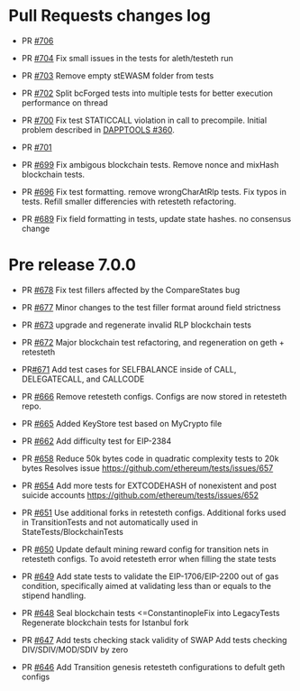 # Pull Requests changes log

- PR [#706](https://github.com/ethereum/tests/pull/706)
- PR [#704](https://github.com/ethereum/tests/pull/704)
Fix small issues in the tests for aleth/testeth run

- PR [#703](https://github.com/ethereum/tests/pull/703)
Remove empty stEWASM folder from tests

- PR [#702](https://github.com/ethereum/tests/pull/702)
Split bcForged tests into multiple tests for better execution performance on thread

- PR [#700](https://github.com/ethereum/tests/pull/700)
Fix test STATICCALL violation in call to precompile.
Initial problem described in [DAPPTOOLS #360](https://github.com/dapphub/dapptools/pull/360).

- PR [#701](https://github.com/ethereum/tests/pull/701)
- PR [#699](https://github.com/ethereum/tests/pull/699)
Fix ambigous blockchain tests. Remove nonce and mixHash blockchain tests.

- PR [#696](https://github.com/ethereum/tests/pull/696)
Fix test formatting. remove wrongCharAtRlp tests. Fix typos in tests.
Refill smaller differencies with retesteth refactoring.

- PR [#689](https://github.com/ethereum/tests/pull/689)
Fix field formatting in tests, update state hashes. no consensus change


# Pre release 7.0.0

- PR [#678](https://github.com/ethereum/tests/pull/678)
Fix test fillers affected by the CompareStates bug

- PR [#677](https://github.com/ethereum/tests/pull/677)
Minor changes to the test filler format around field strictness

- PR [#673](https://github.com/ethereum/tests/pull/673)
upgrade and regenerate invalid RLP blockchain tests

- PR [#672](https://github.com/ethereum/tests/pull/672)
Major blockchain test refactoring, and regeneration on geth + retesteth

- PR[#671](https://github.com/ethereum/tests/pull/671)
Add test cases for SELFBALANCE inside of CALL, DELEGATECALL, and CALLCODE

- PR [#666](https://github.com/ethereum/tests/pull/666)
Remove retesteth configs. Configs are now stored in retesteth repo.

- PR [#665](https://github.com/ethereum/tests/pull/665)
Added KeyStore test based on MyCrypto file

- PR [#662](https://github.com/ethereum/tests/pull/662)
Add difficulty test for EIP-2384

- PR [#658](https://github.com/ethereum/tests/pull/658)
Reduce 50k bytes code in quadratic complexity tests to 20k bytes
Resolves issue https://github.com/ethereum/tests/issues/657

- PR [#654](https://github.com/ethereum/tests/pull/654)
Add more tests for EXTCODEHASH of nonexistent and post suicide accounts
https://github.com/ethereum/tests/issues/652

- PR [#651](https://github.com/ethereum/tests/pull/651)
Use additional forks in retesteth configs. 
Additional forks used in TransitionTests and not automatically used in StateTests/BlockchainTests

- PR [#650](https://github.com/ethereum/tests/pull/650)
Update default mining reward config for transition nets in retesteth configs.
To avoid retesteth error when filling the state tests

- PR [#649](https://github.com/ethereum/tests/pull/649)
Add state tests to validate the EIP-1706/EIP-2200 out of gas condition, 
specifically aimed at validating less than or equals to the stipend handling.

- PR [#648](https://github.com/ethereum/tests/pull/648)
Seal blockchain tests <=ConstantinopleFix into LegacyTests 
Regenerate blockchain tests for Istanbul fork

- PR [#647](https://github.com/ethereum/tests/pull/647)
Add tests checking stack validity of SWAP
Add tests checking DIV/SDIV/MOD/SDIV by zero

- PR [#646](https://github.com/ethereum/tests/pull/646)
Add Transition genesis retesteth configurations to defult geth configs
